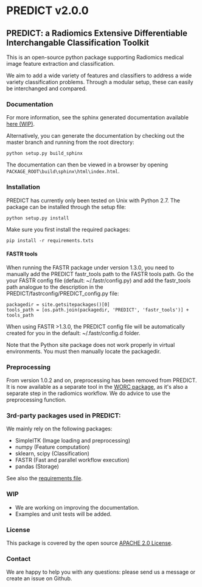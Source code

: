 # PREDICT v2.0.0

## PREDICT: a Radiomics Extensive Differentiable Interchangable Classification Toolkit

This is an open-source python package supporting Radiomics medical image feature extraction and classification.

We aim to add a wide variety of features and classifiers to address a wide variety classification problems.
Through a modular setup, these can easily be interchanged and compared.


### Documentation

For more information, see the sphinx generated documentation available [here (WIP)](http://predict.readthedocs.io/).

Alternatively, you can generate the documentation by checking out the master branch and running from the root directory:

    python setup.py build_sphinx

The documentation can then be viewed in a browser by opening `PACKAGE_ROOT\build\sphinx\html\index.html`.

### Installation

PREDICT has currently only been tested on Unix with Python 2.7.
The package can be installed through the setup file:

    python setup.py install

Make sure you first install the required packages:

    pip install -r requirements.txts


#### FASTR tools
When running the FASTR package under version 1.3.0, you need to manually add the PREDICT fastr_tools path to the FASTR tools path. Go the your FASTR config file (default: ~/.fastr/config.py) and add the fastr_tools path analogue to the description in the PREDICT/fastrconfig/PREDICT_config.py file:

```
packagedir = site.getsitepackages()[0]
tools_path = [os.path.join(packagedir, 'PREDICT', 'fastr_tools')] + tools_path
```

When using FASTR >1.3.0, the PREDICT config file will be automatically created for you in the default: ~/.fastr/config.d folder.

Note that the Python site package does not work properly in virtual environments. You must then manually locate the packagedir.

### Preprocessing
From version 1.0.2 and on, preprocessing has been removed from PREDICT. It is now available as a separate tool in the
[WORC package](https://github.com/MStarmans91/WORC), as it's also a separate step in the radiomics workflow.
We do advice to use the preprocessing function.

### 3rd-party packages used in PREDICT:
We mainly rely on the following packages:

 - SimpleITK (Image loading and preprocessing)
 - numpy (Feature computation)
 - sklearn, scipy (Classification)
 - FASTR (Fast and parallel workflow execution)
 - pandas (Storage)

See also the [requirements file](requirements.txt).

### WIP
- We are working on improving the documentation.
- Examples and unit tests will be added.

### License
This package is covered by the open source [APACHE 2.0 License](APACHE-LICENSE-2.0).

### Contact
We are happy to help you with any questions: please send us a message or create an issue on Github.
